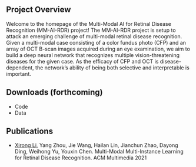 ## Project Overview

Welcome to the homepage of the Multi-Modal AI for Retinal Disease Recognition (MM-AI-RDR) project! The MM-AI-RDR project is setup to attack an emerging challenge of multi-modal retinal disease recognition. Given a multi-modal case consisting of a color fundus photo (CFP) and an array of OCT B-scan images acquired during an eye examination, we aim to build a deep neural network that recognizes multiple vision-threatening diseases for the given case. As the efficacy of CFP and OCT is disease-dependent, the network’s ability of being both selective and interpretable is important. 


## Downloads (forthcoming)

+ Code
+ Data


## Publications

+ [Xirong Li](http://lixirong.net/), Yang Zhou, Jie Wang, Hailan Lin, Jianchun Zhao, Dayong Ding, Weihong Yu, Youxin Chen.  Multi-Modal Multi-Instance Learning for Retinal Disease Recognition. ACM Multimedia 2021 
